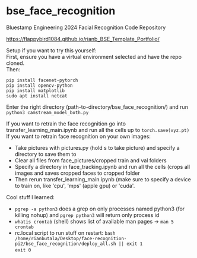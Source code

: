 # bse_face_recognition
Bluestamp Engineering 2024 Facial Recognition Code Repository

https://flappybird1084.github.io/rianb_BSE_Template_Portfolio/

Setup if you want to try this yourself: <br>
First, ensure you have a virtual environment selected and have the repo cloned. <br>
Then:

```
pip install facenet-pytorch
pip install opencv-python
pip install matplotlib
sudo apt install netcat
```

Enter the right directory (path-to-directory/bse_face_recognition/) and run ```python3 camstream_model_both.py```

If you want to retrain the face recognition go into transfer_learning_main.ipynb and run all the cells up to ```torch.save(xyz.pt)```
If you want to retrain face recognition on your own images: <br>
- Take pictures with pictures.py (hold s to take picture) and specify a directory to save them to
- Clear all files from face_pictures/cropped train and val folders
- Specify a directory in face_tracking.ipynb and run all the cells (crops all images and saves cropped faces to cropped folder
- Then rerun transfer_learning_main.ipynb (make sure to specify a device to train on, like 'cpu', 'mps' (apple gpu) or 'cuda'.

Cool stuff I learned:
- ```pgrep -a python3``` does a grep on only processes named python3 (for killing nohup) and ```pgrep python3``` will return only process id
- ```whatis crontab``` (shell) shows list of available man pages -> ```man 5 crontab```
- rc.local script to run stuff on restart: ```bash /home/rianbutala/Desktop/face-recognition-pi2/bse_face_recognition/deploy_all.sh || exit 1```<br>```exit 0```
